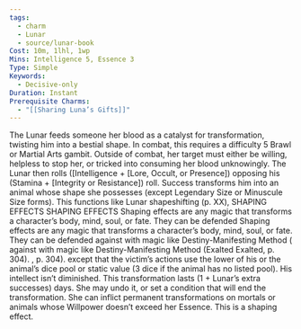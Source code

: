```yaml
---
tags:
  - charm
  - Lunar
  - source/lunar-book
Cost: 10m, 1lhl, 1wp
Mins: Intelligence 5, Essence 3
Type: Simple
Keywords:
  - Decisive-only
Duration: Instant
Prerequisite Charms:
  - "[[Sharing Luna’s Gifts]]"
---
```

The Lunar feeds someone her blood as a catalyst for transformation, twisting him into a bestial shape. In combat, this requires a difficulty 5 Brawl or Martial Arts gambit. Outside of combat, her target must either be willing, helpless to stop her, or tricked into consuming her blood unknowingly. The Lunar then rolls ([Intelligence + [Lore, Occult, or Presence]) opposing his (Stamina + [Integrity or Resistance]) roll. Success transforms him into an animal whose shape she possesses (except Legendary Size or Minuscule Size forms). This functions like Lunar shapeshifting (p. XX), SHAPING EFFECTS SHAPING EFFECTS Shaping effects are any magic that transforms a character’s body, mind, soul, or fate. They can be defended Shaping effects are any magic that transforms a character’s body, mind, soul, or fate. They can be defended against with magic like Destiny-Manifesting Method ( against with magic like Destiny-Manifesting Method (Exalted Exalted, p. 304). , p. 304). except that the victim’s actions use the lower of his or the animal’s dice pool or static value (3 dice if the animal has no listed pool). His intellect isn’t diminished. This transformation lasts (1 + Lunar’s extra successes) days. She may undo it, or set a condition that will end the transformation. She can inflict permanent transformations on mortals or animals whose Willpower doesn’t exceed her Essence. This is a shaping effect.